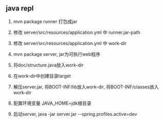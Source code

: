 ## java repl

1. mvn package runner 打包成jar

2. 修改 server/src/resources/application.yml 中 runner.jar-path

3. 修改 server/src/resources/application.yml 中 work-dir

4. mvn package server, jar为可执行web程序

5. 将doc/structure.java放入work-dir

6. 在work-dir中创建目录target

7. 解压server.jar, 将BOOT-INF/lib放入work-dir, 将BOOT-INF/classes放入work-dir

8. 配置环境变量 JAVA_HOME=jdk根目录

9. 启动server, java -jar server.jar --spring.profiles.active=dev


